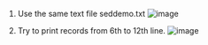 1) Use the same text file seddemo.txt
![image](https://github.com/Pandi0906/Linux_Training_Program_Assignments/assets/65610375/b7b7527c-7be9-48f1-8a7c-c2abacced79f)

2) Try to print records from 6th to 12th line.
![image](https://github.com/Pandi0906/Linux_Training_Program_Assignments/assets/65610375/57fcd42f-72d1-4de2-b2ff-59ebb6541d5c)

